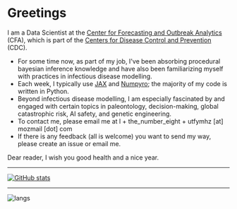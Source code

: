 # Greetings

I am a Data Scientist at the [Center for Forecasting and Outbreak Analytics](https://www.cdc.gov/forecast-outbreak-analytics/index.html) (CFA), which is part of the [Centers for Disease Control and Prevention](https://www.cdc.gov/) (CDC).

* For some time now, as part of my job, I've been absorbing procedural bayesian inference knowledge and have also been familiarizing myself with practices in infectious disease modelling.
* Each week, I typically use [JAX](https://jax.readthedocs.io/en/latest/notebooks/quickstart.html) and [Numpyro](https://num.pyro.ai/en/stable/getting_started.html); the majority of my code is written in Python.
* Beyond infectious disease modelling, I am especially fascinated by and engaged with certain topics in paleontology, decision-making, global catastrophic risk, AI safety, and genetic engineering.
* To contact me, please email me at l + the_number_eight + utfymhz [at] mozmail [dot] com
* If there is any feedback (all is welcome) you want to send my way, please create an issue or email me.

Dear reader, I wish you good health and a nice year.

---

[![GitHub stats](https://github-readme-stats.vercel.app/api?username=AFg6K7h4fhy2&show_icons=true&theme=dracula)](https://github.com/anuraghazra/github-readme-stats)

---

![langs](https://github-readme-stats.vercel.app/api/top-langs/?username=AFg6K7h4fhy2&hide=HTML,CSS,SCSS,jupyter%20notebook&layout=compact)
